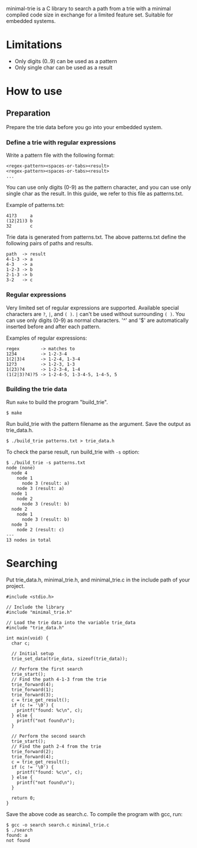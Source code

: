 minimal-trie is a C library to search a path from a trie with a minimal compiled code size in exchange for a limited feature set. Suitable for embedded systems.

# Limitations

- Only digits (0..9) can be used as a pattern
- Only single char can be used as a result

# How to use

## Preparation

Prepare the trie data before you go into your embedded system.

### Define a trie with regular expressions

Write a pattern file with the following format:

    <regex-pattern><spaces-or-tabs><result>
    <regex-pattern><spaces-or-tabs><result>
    ...

You can use only digits (0-9) as the pattern character, and you can use only single char as the result. In this guide, we refer to this file as patterns.txt.

Example of patterns.txt:

    41?3     a
    (12|21)3 b
    32       c

Trie data is generated from patterns.txt. The above patterns.txt define the following pairs of paths and results.

    path  -> result
    4-1-3 -> a
    4-3   -> a
    1-2-3 -> b
    2-1-3 -> b
    3-2   -> c

### Regular expressions

Very limited set of regular expressions are supported. Available special characters are `?`, `|`, and `( )`. `|` can't be used without surrounding `( )`. You can use only digits (0-9) as normal characters. '^' and '$' are automatically inserted before and after each pattern.

Examples of regular expressions:

    regex        -> matches to
    1234         -> 1-2-3-4
    1(2|3)4      -> 1-2-4, 1-3-4
    12?3         -> 1-2-3, 1-3
    1(23)?4      -> 1-2-3-4, 1-4
    (1(2|3)?4)?5 -> 1-2-4-5, 1-3-4-5, 1-4-5, 5

### Building the trie data

Run `make` to build the program "build_trie".

    $ make

Run build_trie with the pattern filename as the argument. Save the output as trie_data.h.

    $ ./build_trie patterns.txt > trie_data.h

To check the parse result, run build_trie with `-s` option:

    $ ./build_trie -s patterns.txt
    node (none)
      node 4
        node 1
          node 3 (result: a)
        node 3 (result: a)
      node 1
        node 2
          node 3 (result: b)
      node 2
        node 1
          node 3 (result: b)
      node 3
        node 2 (result: c)
    ---
    13 nodes in total

# Searching

Put trie_data.h, minimal_trie.h, and minimal_trie.c in the include path of your project.

    #include <stdio.h>

    // Include the library
    #include "minimal_trie.h"

    // Load the trie data into the variable trie_data
    #include "trie_data.h"

    int main(void) {
      char c;

      // Initial setup
      trie_set_data(trie_data, sizeof(trie_data));

      // Perform the first search
      trie_start();
      // Find the path 4-1-3 from the trie
      trie_forward(4);
      trie_forward(1);
      trie_forward(3);
      c = trie_get_result();
      if (c != '\0') {
        printf("found: %c\n", c);
      } else {
        printf("not found\n");
      }

      // Perform the second search
      trie_start();
      // Find the path 2-4 from the trie
      trie_forward(2);
      trie_forward(4);
      c = trie_get_result();
      if (c != '\0') {
        printf("found: %c\n", c);
      } else {
        printf("not found\n");
      }

      return 0;
    }

Save the above code as search.c. To compile the program with gcc, run:

    $ gcc -o search search.c minimal_trie.c
    $ ./search
    found: a
    not found

